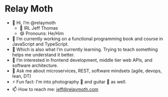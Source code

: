 # Relay Moth

- 👋 Hi, I’m @relaymoth
  - 🙋 IRL Jeff Thomas
  - 😄 Pronouns: He/Him
- 🔭 I’m currently working on a functional programming book and course in JavaScript and TypeScript.
- 🌱 Which is also what I’m currently learning. Trying to teach something helps me understand it better.
- 👀 I’m interested in frontend development, middle tier web APIs, and software architecture.
- 💬 Ask me about microservices, REST, software mindsets (agile, devops, lean, DT)
- ⚡ Fun fact: I'm into photography 📸 and guitar 🎸 as well.
- 📫 How to reach me: jeff@relaymoth.com
